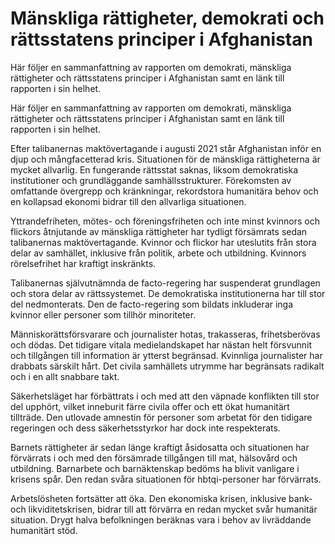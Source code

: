 # Mänskliga rättigheter, demokrati och rättsstatens principer i Afghanistan

Här följer en sammanfattning av rapporten om demokrati, mänskliga rättigheter och rättsstatens principer i Afghanistan samt en länk till rapporten i sin helhet.

Här följer en sammanfattning av rapporten om demokrati, mänskliga rättigheter och rättsstatens principer i Afghanistan samt en länk till rapporten i sin helhet.

Efter talibanernas maktövertagande i augusti 2021 står Afghanistan inför en djup och mångfacetterad kris. Situationen för de mänskliga rättigheterna är mycket allvarlig. En fungerande rättsstat saknas, liksom demokratiska institutioner och grundläggande samhällsstrukturer. Förekomsten av omfattande övergrepp och kränkningar, rekordstora humanitära behov och en kollapsad ekonomi bidrar till den allvarliga situationen.

Yttrandefriheten, mötes- och föreningsfriheten och inte minst kvinnors och flickors åtnjutande av mänskliga rättigheter har tydligt försämrats sedan talibanernas maktövertagande. Kvinnor och flickor har uteslutits från stora delar av samhället, inklusive från politik, arbete och utbildning. Kvinnors rörelsefrihet har kraftigt inskränkts.

Talibanernas självutnämnda de facto-regering har suspenderat grundlagen och stora delar av rättssystemet. De demokratiska institutionerna har till stor del nedmonterats. Den de facto-regering som bildats inkluderar inga kvinnor eller personer som tillhör minoriteter.

Människorättsförsvarare och journalister hotas, trakasseras, frihetsberövas och dödas. Det tidigare vitala medielandskapet har nästan helt försvunnit och tillgången till information är ytterst begränsad. Kvinnliga journalister har drabbats särskilt hårt. Det civila samhällets utrymme har begränsats radikalt och i en allt snabbare takt.

Säkerhetsläget har förbättrats i och med att den väpnade konflikten till stor del upphört, vilket inneburit färre civila offer och ett ökat humanitärt tillträde. Den utlovade amnestin för personer som arbetat för den tidigare regeringen och dess säkerhetsstyrkor har dock inte respekterats.

Barnets rättigheter är sedan länge kraftigt åsidosatta och situationen har förvärrats i och med den försämrade tillgången till mat, hälsovård och utbildning. Barnarbete och barnäktenskap bedöms ha blivit vanligare i krisens spår. Den redan svåra situationen för hbtqi-personer har förvärrats.

Arbetslösheten fortsätter att öka. Den ekonomiska krisen, inklusive bank- och likviditetskrisen, bidrar till att förvärra en redan mycket svår humanitär situation. Drygt halva befolkningen beräknas vara i behov av livräddande humanitärt stöd.
